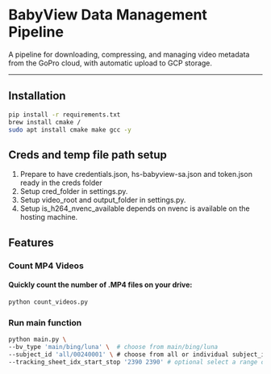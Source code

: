 # BabyView Data Management Pipeline

A pipeline for downloading, compressing, and managing video metadata from the GoPro cloud, with automatic upload to GCP storage.

---

## Installation

```sh
pip install -r requirements.txt
brew install cmake /
sudo apt install cmake make gcc -y
```

## Creds and temp file path setup

1. Prepare to have credentials.json, hs-babyview-sa.json and token.json ready in the creds folder
2. Setup cred_folder in settings.py.
3. Setup video_root and output_folder in settings.py.
4. Setup is_h264_nvenc_available depends on nvenc is available on the hosting machine.

## Features

### Count MP4 Videos
#### Quickly count the number of .MP4 files on your drive:

```sh
python count_videos.py
```

### Run main function 
```sh
python main.py \
--bv_type 'main/bing/luna' \  # choose from main/bing/luna
--subject_id 'all/00240001' \ # choose from all or individual subject_id
--tracking_sheet_idx_start_stop '2390 2390' # optional select a range of idx to be process
```